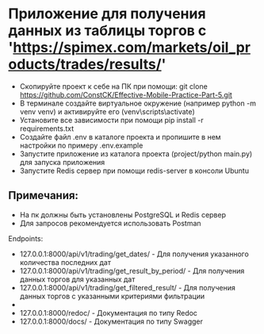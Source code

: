 # Приложение для получения данных из таблицы торгов с 'https://spimex.com/markets/oil_products/trades/results/'


* Скопируйте проект к себе на ПК при помощи: git clone https://github.com/ConstCK/Effective-Mobile-Practice-Part-5.git
* В терминале создайте виртуальное окружение (например python -m venv venv) и активируйте его (venv\scripts\activate)
* Установите все зависимости при помощи pip install -r requirements.txt
* Создайте файл .env в каталоге проекта и пропишите в нем настройки по примеру .env.example
* Запустите приложение из каталога проекта (project/python main.py) для запуска приложения
* Запустите Redis сервер при помощи redis-server в консоли Ubuntu

## Примечания:

* На пк должны быть установлены PostgreSQL и Redis сервер
* Для запросов рекомендуется использовать Postman


Endpoints:

* 127.0.0.1:8000/api/v1/trading/get_dates/ - Для получения указанного количества последних дат
* 127.0.0.1:8000/api/v1/trading/get_result_by_period/ - Для получения данных торгов для указанных дат
* 127.0.0.1:8000/api/v1/trading/get_filtered_result/ - Для получения данных торгов с указанными критериями фильтрации
* 
* 127.0.0.1:8000/redoc/ - Документация по типу Redoc
* 127.0.0.1:8000/docs/ - Документация по типу Swagger